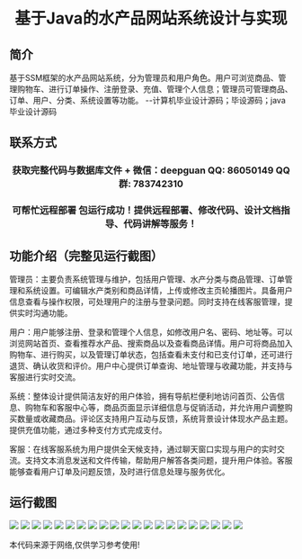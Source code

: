 <p><h1 align="center">基于Java的水产品网站系统设计与实现</h1></p>

## 简介
基于SSM框架的水产品网站系统，分为管理员和用户角色。用户可浏览商品、管理购物车、进行订单操作、注册登录、充值、管理个人信息；管理员可管理商品、订单、用户、分类、系统设置等功能。    --计算机毕业设计源码；毕设源码；java毕业设计源码


## 联系方式
<p><h3 align="center">获取完整代码与数据库文件 + 微信：deepguan QQ: 86050149 QQ群: 783742310</h3></p>
<p><h3 align="center">可帮忙远程部署 包运行成功！提供远程部署、修改代码、设计文档指导、代码讲解等服务！</h3></p>

## 功能介绍（完整见运行截图）
管理员：主要负责系统管理与维护，包括用户管理、水产分类与商品管理、订单管理和系统设置。可编辑水产类别和商品详情，上传或修改主页轮播图片。具备用户信息查看与操作权限，可处理用户的注册与登录问题。同时支持在线客服管理，提供实时沟通功能。

用户：用户能够注册、登录和管理个人信息，如修改用户名、密码、地址等。可以浏览网站首页、查看推荐水产品、搜索商品以及查看商品详情。用户可将商品加入购物车、进行购买，以及管理订单状态，包括查看未支付和已支付订单，还可进行退货、确认收货和评价。用户中心提供订单查询、地址管理与收藏功能，并支持与客服进行实时交流。

系统：整体设计提供简洁友好的用户体验，拥有导航栏便利地访问首页、公告信息、购物车和客服中心等，商品页面显示详细信息与促销活动，并允许用户调整购买数量或收藏商品。评论区支持用户互动与反馈，系统背景设计体现水产品主题。提供充值功能，通过多种支付方式完成支付。

客服：在线客服系统为用户提供全天候支持，通过聊天窗口实现与用户的实时交流。支持文本消息发送和文件传输，帮助用户解答各类问题，提升用户体验。客服能够查看用户订单及问题反馈，及时进行信息处理与服务优化。


## 运行截图
![](img/001.jpg)
![](img/002.jpg)
![](img/003.jpg)
![](img/004.jpg)
![](img/005.jpg)
![](img/006.jpg)
![](img/007.jpg)
![](img/008.jpg)
![](img/009.jpg)
![](img/010.jpg)
![](img/011.jpg)
![](img/012.jpg)
![](img/013.jpg)
![](img/014.jpg)
![](img/015.jpg)
![](img/016.jpg)
![](img/017.jpg)
![](img/018.jpg)
![](img/019.jpg)
![](img/020.jpg)
![](img/021.jpg)

<p>本代码来源于网络,仅供学习参考使用!</p>
